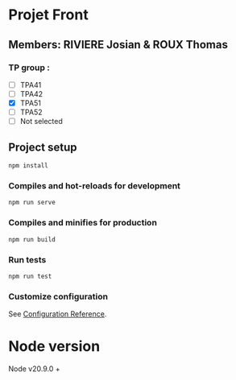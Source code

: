 # Projet Front

## Members: RIVIERE Josian & ROUX Thomas

### TP group :

- [ ] TPA41
- [ ] TPA42
- [x] TPA51
- [ ] TPA52
- [ ] Not selected

## Project setup

```
npm install
```

### Compiles and hot-reloads for development

```
npm run serve
```

### Compiles and minifies for production

```
npm run build
```

### Run tests

```
npm run test
```

### Customize configuration

See [Configuration Reference](https://cli.vuejs.org/config/).

# Node version
Node v20.9.0 +
